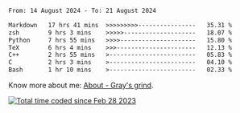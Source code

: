 <!--START_SECTION:waka-->

```txt
From: 14 August 2024 - To: 21 August 2024

Markdown   17 hrs 41 mins  >>>>>>>>>----------------   35.31 %
zsh        9 hrs 3 mins    >>>>>--------------------   18.07 %
Python     7 hrs 55 mins   >>>>---------------------   15.80 %
TeX        6 hrs 4 mins    >>>----------------------   12.13 %
C++        2 hrs 55 mins   >------------------------   05.83 %
C          2 hrs 3 mins    >------------------------   04.10 %
Bash       1 hr 10 mins    >------------------------   02.33 %
```

<!--END_SECTION:waka-->

<!-- [![grayxu's github stats](https://github-readme-stats.vercel.app/api?username=grayxu&count_private=true&show_icons=true)](https://github.com/grayxu) -->

Know more about me: [About - Gray's grind](https://www.grayxu.cn/).
<p align="left">
  <a href="https://wakatime.com/@c69eb31e-43a1-463f-8968-c3449e386f57"><img src="https://wakatime.com/badge/user/c69eb31e-43a1-463f-8968-c3449e386f57.svg" title="Total time coded since Feb 28 2023" /></a>
</p>

